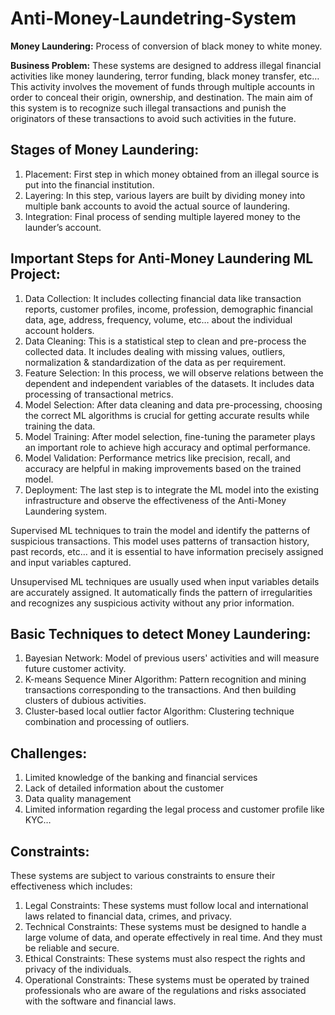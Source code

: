 # Anti-Money-Laundetring-System

**Money Laundering:** Process of conversion of black money to white money.

**Business Problem:** These systems are designed to address illegal financial activities like money laundering, terror funding, black money transfer, etc… This activity involves the movement of funds through multiple accounts in order to conceal their origin, ownership, and destination. The main aim of this system is to recognize such illegal transactions and punish the originators of these transactions to avoid such activities in the future.

## Stages of Money Laundering:
1. Placement: First step in which money obtained from an illegal source is put into the financial institution.
2. Layering: In this step, various layers are built by dividing money into multiple bank accounts to avoid the actual source of laundering.
3. Integration: Final process of sending multiple layered money to the launder’s account.

## Important Steps for Anti-Money Laundering ML Project:
1. Data Collection: It includes collecting financial data like transaction reports, customer profiles, income, profession, demographic financial data, age, address, frequency, volume, etc… about the individual account holders.
2. Data Cleaning: This is a statistical step to clean and pre-process the collected data. It includes dealing with missing values, outliers, normalization & standardization of the data as per requirement.
3. Feature Selection: In this process, we will observe relations between the dependent and independent variables of the datasets. It includes data processing of transactional metrics.
4. Model Selection: After data cleaning and data pre-processing, choosing the correct ML algorithms is crucial for getting accurate results while training the data.
5. Model Training: After model selection, fine-tuning the parameter plays an important role to achieve high accuracy and optimal performance.
6. Model Validation: Performance metrics like precision, recall, and accuracy are helpful in making improvements based on the trained model.
7. Deployment: The last step is to integrate the ML model into the existing infrastructure and observe the effectiveness of the Anti-Money Laundering system.

Supervised ML techniques to train the model and identify the patterns of suspicious transactions. This model uses patterns of transaction history, past records, etc… and it is essential to have information precisely assigned and input variables captured.

Unsupervised ML techniques are usually used when input variables details are accurately assigned. It automatically finds the pattern of irregularities and recognizes any suspicious activity without any prior information.

## Basic Techniques to detect Money Laundering:
1. Bayesian Network: Model of previous users' activities and will measure future customer activity.
2. K-means Sequence Miner Algorithm: Pattern recognition and mining transactions corresponding to the transactions. And then building clusters of dubious activities.
3. Cluster-based local outlier factor Algorithm: Clustering technique combination and processing of outliers.

## Challenges:
1. Limited knowledge of the banking and financial services
2. Lack of detailed information about the customer
3. Data quality management
4. Limited information regarding the legal process and customer profile like KYC…

## Constraints:
These systems are subject to various constraints to ensure their effectiveness which includes:
1. Legal Constraints: These systems must follow local and international laws related to financial data, crimes, and privacy.
2. Technical Constraints: These systems must be designed to handle a large volume of data, and operate effectively in real time. And they must be reliable and secure.
3. Ethical Constraints: These systems must also respect the rights and privacy of the individuals.
4. Operational Constraints: These systems must be operated by trained professionals who are aware of the regulations and risks associated with the software and financial laws.

